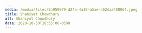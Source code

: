 ```yaml
---
media: /media/files/5a959679-d24a-4a19-a5ae-a52daa488064.jpeg
title: Shaniyat Chowdhury
alt: Shaniyat Chowdhury
date: 2020-10-30T16:55:00-0500
---
```

